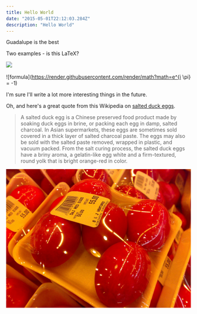 ```yaml
---
title: Hello World
date: "2015-05-01T22:12:03.284Z"
description: "Hello World"
---
```


Guadalupe is the best

Two examples - is this LaTeX?

<img src="https://render.githubusercontent.com/render/math?math=e^{i \pi} = -1">

![formula](https://render.githubusercontent.com/render/math?math=e^{i \pi} = -1)

I'm sure I'll write a lot more interesting things in the future.

Oh, and here's a great quote from this Wikipedia on
[salted duck eggs](https://en.wikipedia.org/wiki/Salted_duck_egg).

> A salted duck egg is a Chinese preserved food product made by soaking duck
> eggs in brine, or packing each egg in damp, salted charcoal. In Asian
> supermarkets, these eggs are sometimes sold covered in a thick layer of salted
> charcoal paste. The eggs may also be sold with the salted paste removed,
> wrapped in plastic, and vacuum packed. From the salt curing process, the
> salted duck eggs have a briny aroma, a gelatin-like egg white and a
> firm-textured, round yolk that is bright orange-red in color.

![Chinese Salty Egg](./salty_egg.jpg)
